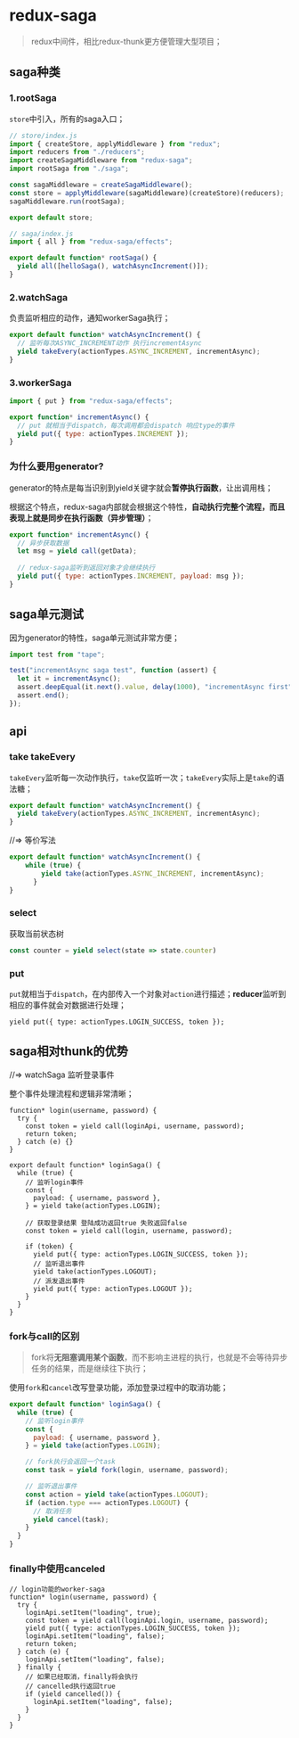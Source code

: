 # redux-saga

> redux中间件，相比redux-thunk更方便管理大型项目；



## saga种类

### 1.rootSaga 

`store`中引入，所有的saga入口；

```js
// store/index.js
import { createStore, applyMiddleware } from "redux";
import reducers from "./reducers";
import createSagaMiddleware from "redux-saga";
import rootSaga from "./saga";

const sagaMiddleware = createSagaMiddleware();
const store = applyMiddleware(sagaMiddleware)(createStore)(reducers);
sagaMiddleware.run(rootSaga);

export default store;
```



```js
// saga/index.js
import { all } from "redux-saga/effects";

export default function* rootSaga() {
  yield all([helloSaga(), watchAsyncIncrement()]);
}
```



### 2.watchSaga

负责监听相应的动作，通知workerSaga执行；

```js
export default function* watchAsyncIncrement() {
  // 监听每次ASYNC_INCREMENT动作 执行incrementAsync
  yield takeEvery(actionTypes.ASYNC_INCREMENT, incrementAsync);
}
```



### 3.workerSaga

```js
import { put } from "redux-saga/effects";

export function* incrementAsync() {
  // put 就相当于dispatch，每次调用都会dispatch 响应type的事件
  yield put({ type: actionTypes.INCREMENT });
}
```



### 为什么要用generator?

generator的特点是每当识别到yield关键字就会**暂停执行函数**，让出调用栈；

根据这个特点，redux-saga内部就会根据这个特性，**自动执行完整个流程，而且表现上就是同步在执行函数（异步管理）**；

```js
export function* incrementAsync() {
  // 异步获取数据
  let msg = yield call(getData);
    
  // redux-saga监听到返回对象才会继续执行
  yield put({ type: actionTypes.INCREMENT, payload: msg });
}
```



## saga单元测试

因为generator的特性，saga单元测试非常方便；

```js
import test from "tape";

test("incrementAsync saga test", function (assert) {
  let it = incrementAsync();
  assert.deepEqual(it.next().value, delay(1000), "incrementAsync first");
  assert.end();
});
```



## api

### take takeEvery

`takeEvery`监听每一次动作执行，`take`仅监听一次；`takeEvery`实际上是`take`的语法糖；

```js
export default function* watchAsyncIncrement() { 
  yield takeEvery(actionTypes.ASYNC_INCREMENT, incrementAsync);
}
```

//=> 等价写法

```js
export default function* watchAsyncIncrement() { 
    while (true) {
        yield take(actionTypes.ASYNC_INCREMENT, incrementAsync);
      }
}
```



### select

获取当前状态树

```js
const counter = yield select(state => state.counter)
```



### put

`put`就相当于`dispatch`，在内部传入一个对象对`action`进行描述；**reducer**监听到相应的事件就会对数据进行处理；

```react
yield put({ type: actionTypes.LOGIN_SUCCESS, token });
```



## saga相对thunk的优势

//=> watchSaga 监听登录事件

整个事件处理流程和逻辑非常清晰；

```react
function* login(username, password) {
  try {
    const token = yield call(loginApi, username, password);
    return token;
  } catch (e) {}
}

export default function* loginSaga() {
  while (true) {
    // 监听login事件
    const {
      payload: { username, password },
    } = yield take(actionTypes.LOGIN);

    // 获取登录结果 登陆成功返回true 失败返回false
    const token = yield call(login, username, password);

    if (token) {
      yield put({ type: actionTypes.LOGIN_SUCCESS, token });
      // 监听退出事件
      yield take(actionTypes.LOGOUT);
      // 派发退出事件
      yield put({ type: actionTypes.LOGOUT });
    }
  }
}
```



### fork与call的区别

> fork将**无阻塞调用某个函数**，而不影响主进程的执行，也就是不会等待异步任务的结果，而是继续往下执行；

使用`fork`和`cancel`改写登录功能，添加登录过程中的取消功能；

```js
export default function* loginSaga() {
  while (true) {
    // 监听login事件
    const {
      payload: { username, password },
    } = yield take(actionTypes.LOGIN);

    // fork执行会返回一个task
    const task = yield fork(login, username, password);

    // 监听退出事件
    const action = yield take(actionTypes.LOGOUT);
    if (action.type === actionTypes.LOGOUT) {
      // 取消任务
      yield cancel(task);
    }
  }
}
```



### finally中使用canceled

```react
// login功能的worker-saga
function* login(username, password) {
  try {
    loginApi.setItem("loading", true);
    const token = yield call(loginApi.login, username, password);
    yield put({ type: actionTypes.LOGIN_SUCCESS, token });
    loginApi.setItem("loading", false);
    return token;
  } catch (e) {
    loginApi.setItem("loading", false);
  } finally {
    // 如果已经取消，finally将会执行
    // cancelled执行返回true
    if (yield cancelled()) {
      loginApi.setItem("loading", false);
    }
  }
}
```

